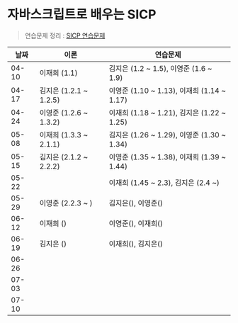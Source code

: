 # 자바스크립트로 배우는 SICP

> 연습문제 정리 : [SICP 연습문제](https://thewhaletakesyou.notion.site/a765922611b4446ab653a48d15ec04ae?v=8b94f20cf5494781864bc452bb1fadac)

| 날짜  | 이론                   | 연습문제                                   |
| ----- | ---------------------- | ------------------------------------------ |
| 04-10 | 이재희 (1.1)           | 김지은 (1.2 ~ 1.5), 이영준 (1.6 ~ 1.9)     |
| 04-17 | 김지은 (1.2.1 ~ 1.2.5) | 이영준 (1.10 ~ 1.13), 이재희 (1.14 ~ 1.17) |
| 04-24 | 이영준 (1.2.6 ~ 1.3.2) | 이재희 (1.18 ~ 1.21), 김지은 (1.22 ~ 1.25) |
| 05-08 | 이재희 (1.3.3 ~ 2.1.1) | 김지은 (1.26 ~ 1.29), 이영준 (1.30 ~ 1.34) |
| 05-15 | 김지은 (2.1.2 ~ 2.2.2) | 이영준 (1.35 ~ 1.38), 이재희 (1.39 ~ 1.44) |
| 05-22 |                        | 이재희 (1.45 ~ 2.3), 김지은 (2.4 ~)        |
| 05-29 | 이영준 (2.2.3 ~ )      | 김지은(), 이영준()                         |
| 06-12 | 이재희 ()              | 이영준(), 이재희()                         |
| 06-19 | 김지은 ()              | 이재희(), 김지은()                         |
| 06-26 |                        |                                            |
| 07-03 |                        |                                            |
| 07-10 |                        |                                            |
